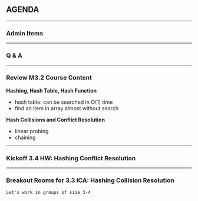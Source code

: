 ## AGENDA

---  

### Admin Items

---  

### Q & A

---  
### Review M3.2 Course Content 

**Hashing, Hash Table, Hash Function**  
- hash table: can be searched in O(1) time
- find an item in array almost without search

**Hash Collisions and Conflict Resolution**  
- linear probing
- chaining

---  

### Kickoff 3.4 HW: Hashing Conflict Resolution

---  

### Breakout Rooms for 3.3 ICA: Hashing Collision Resolution
    Let's work in groups of size 3-4


